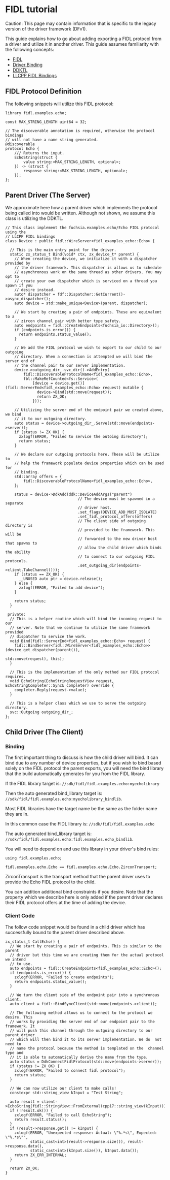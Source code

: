 # FIDL tutorial

Caution: This page may contain information that is specific to the legacy
version of the driver framework (DFv1).

This guide explains how to go about adding exporting a FIDL protocol from a
driver and utilize it in another driver. This guide assumes familiarity with the
following concepts:

*   [FIDL](/docs/development/languages/fidl/README.md)
*   [Driver Binding](/docs/development/drivers/concepts/device_driver_model/driver-binding.md)
*   [DDKTL](/docs/development/drivers/concepts/driver_development/using-ddktl.md)
*   [LLCPP FIDL Bindings](/docs/development/languages/fidl/tutorials/llcpp/README.md)

## FIDL Protocol Definition

The following snippets will utilize this FIDL protocol:

```
library fidl.examples.echo;

const MAX_STRING_LENGTH uint64 = 32;

// The discoverable annotation is required, otherwise the protocol bindings
// will not have a name string generated.
@discoverable
protocol Echo {
    /// Returns the input.
    EchoString(struct {
        value string:<MAX_STRING_LENGTH, optional>;
    }) -> (struct {
        response string:<MAX_STRING_LENGTH, optional>;
    });
};
```

## Parent Driver (The Server)

We approximate here how a parent driver which implements the protocol being
called into would be written. Although not shown, we assume this class is
utilizing the DDKTL.

```
// This class implement the fuchsia.examples.echo/Echo FIDL protocol using the
// LLCPP FIDL bindings
class Device : public fidl::WireServer<fidl_examples_echo::Echo> {

  // This is the main entry point for the driver.
  static zx_status_t Bind(void* ctx, zx_device_t* parent) {
    // When creating the device, we initialize it with a dispatcher provided by
    // the driver framework. This dispatcher is allows us to schedule
    // asynchronous work on the same thread as other drivers. You may opt to
    // create your own dispatcher which is serviced on a thread you spawn if you
    // desire instead.
    auto* dispatcher = fdf::Dispatcher::GetCurrent()->async_dispatcher();
    auto device = std::make_unique<Device>(parent, dispatcher);

    // We start by creating a pair of endpoints. These are equivalent to a
    // zircon channel pair with better type safety.
    auto endpoints = fidl::CreateEndpoints<fuchsia_io::Directory>();
    if (endpoints.is_error()) {
      return endpoints.status_value();
    }

    // We add the FIDL protocol we wish to export to our child to our outgoing
    // directory. When a connection is attempted we will bind the server end of
    // the channel pair to our server implementation.
    device->outgoing_dir_.svc_dir()->AddEntry(
        fidl::DiscoverableProtocolName<fidl_examples_echo::Echo>,
        fbl::MakeRefCounted<fs::Service>(
            [device = device.get()](fidl::ServerEnd<fidl_examples_echo::Echo> request) mutable {
              device->Bind(std::move(request));
              return ZX_OK;
            }));

    // Utilizing the server end of the endpoint pair we created above, we bind
    // it to our outgoing directory.
    auto status = device->outgoing_dir_.Serve(std::move(endpoints->server));
    if (status != ZX_OK) {
      zxlogf(ERROR, "Failed to service the outoing directory");
      return status;
    }

    // We declare our outgoing protocols here. These will be utilize to
    // help the framework populate device properties which can be used for
    // binding.
    std::array offers = {
        fidl::DiscoverableProtocolName<fidl_examples_echo::Echo>,
    };

    status = device->DdkAdd(ddk::DeviceAddArgs("parent")
                                // The device must be spawned in a separate
                                // driver host.
                                .set_flags(DEVICE_ADD_MUST_ISOLATE)
                                .set_fidl_protocol_offers(offers)
                                // The client side of outgoing directory is
                                // provided to the framework. This will be
                                // forwarded to the new driver host that spawns to
                                // allow the child driver which binds the ability
                                // to connect to our outgoing FIDL protocols.
                                .set_outgoing_dir(endpoints->client.TakeChannel()));
    if (status == ZX_OK) {
      __UNUSED auto ptr = device.release();
    } else {
      zxlogf(ERROR, "Failed to add device");
    }

    return status;
  }

 private:
  // This is a helper routine which will bind the incoming request to our
  // server. Note that we continue to utilize the same framework provided
  // dispatcher to service the work.
  void Bind(fidl::ServerEnd<fidl_examples_echo::Echo> request) {
    fidl::BindServer<fidl::WireServer<fidl_examples_echo::Echo>>(device_get_dispatcher(parent()),
                                                                 std::move(request), this);
  }

  // This is the implementation of the only method our FIDL protocol requires.
  void EchoString(EchoStringRequestView request, EchoStringCompleter::Sync& completer) override {
    completer.Reply(request->value);
  }

  // This is a helper class which we use to serve the outgoing directory.
  svc::Outgoing outgoing_dir_;
};
```

## Child Driver (The Client)

### Binding

The first important thing to discuss is how the child driver will bind. It can
bind due to any number of device properties, but if you wish to bind based
solely on the FIDL protocol the parent exports, you will need the bind library
that the build automatically generates for you from the FIDL library.

If the FIDL library target is:
`//sdk/fidl/fidl.examples.echo:myecholibrary`

Then the auto generated bind_library target is:
`//sdk/fidl/fidl.examples.echo:myecholibrary_bindlib`.


Most FIDL libraries have the target name be the same as the folder name they are in.

In this common case the FIDL library is:
`//sdk/fidl/fidl.examples.echo`

The auto generated bind_library target is:
`//sdk/fidl/fidl.examples.echo:fidl.examples.echo_bindlib`.

You will need to depend on and use this library in your driver's bind rules:

```
using fidl.examples.echo;

fidl.examples.echo.Echo == fidl.examples.echo.Echo.ZirconTransport;
```

ZirconTransport is the transport method that the parent driver uses to
provide the Echo FIDL protocol to the child.

You can addition additional bind constraints if you desire. Note that the
property which we describe here is only added if the parent driver declares
their FIDL protocol offers at the time of adding the device.

### Client Code

The follow code snippet would be found in a child driver which has successfully
bound to the parent driver described above.

```
zx_status_t CallEcho() {
  // We start by creating a pair of endpoints. This is similar to the parent
  // driver but this time we are creating them for the actual protocol we intend
  // to use.
  auto endpoints = fidl::CreateEndpoints<fidl_examples_echo::Echo>();
  if (endpoints.is_error()) {
    zxlogf(ERROR, "Failed to create endpoints");
    return endpoints.status_value();
  }

  // We turn the client side of the endpoint pair into a synchronous client.
  auto client = fidl::BindSyncClient(std::move(endpoints->client));

  // The following method allows us to connect to the protocol we desire. This
  // works by providing the server end of our endpoint pair to the framework. It
  // will push this channel through the outgoing directory to our parent driver
  // which will then bind it to its server implementation. We do  not need to
  // name the protocol because the method is templated on the  channel type and
  // it is able to automatically derive the name from the type.
  auto status = DdkConnectFidlProtocol(std::move(endpoints->server));
  if (status != ZX_OK) {
    zxlogf(ERROR, "Failed to connect fidl protocol");
    return status;
  }

  // We can now utilize our client to make calls!
  constexpr std::string_view kInput = "Test String";

  auto result = client->EchoString(fidl::StringView::FromExternal(cpp17::string_view(kInput)));
  if (!result.ok()) {
    zxlogf(ERROR, "Failed to call EchoString");
    return result.status();
  }
  if (result->response.get() != kInput) {
    zxlogf(ERROR, "Unexpected response: Actual: \"%.*s\", Expected: \"%.*s\"",
           static_cast<int>(result->response.size()), result->response.data(),
           static_cast<int>(kInput.size()), kInput.data());
    return ZX_ERR_INTERNAL;
  }

  return ZX_OK;
}
```
